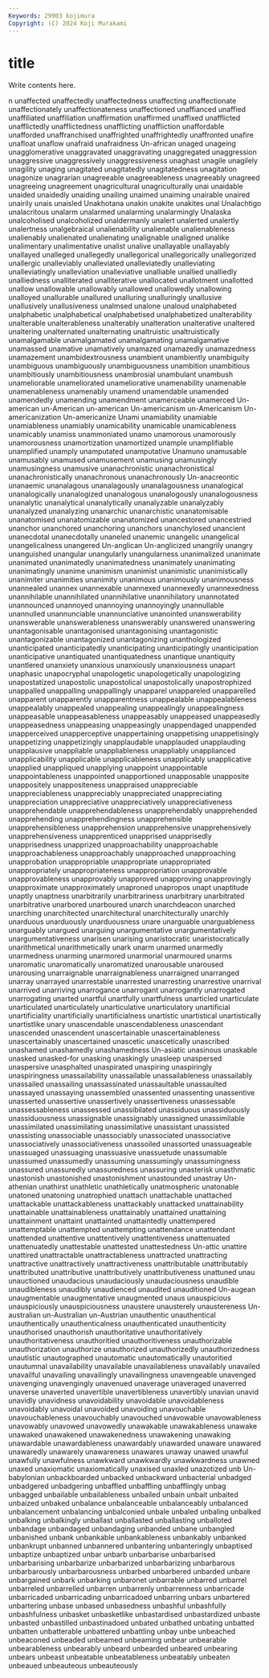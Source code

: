 ```yaml
---
Keywords: 29903 kojimura
Copyright: (C) 2024 Koji Murakami
---
```


# title

Write contents here.



n unaffected unaffectedly unaffectedness unaffecting
unaffectionate unaffectionately unaffectionateness unaffectioned unaffianced unaffied unaffiliated unaffiliation unaffirmation unaffirmed
unaffixed unafflicted unafflictedly unafflictedness unafflicting unaffliction unaffordable unafforded unaffranchised unaffrighted
unaffrightedly unaffronted unafire unafloat unaflow unafraid unafraidness Un-african unaged unageing
unagglomerative unaggravated unaggravating unaggregated unaggression unaggressive unaggressively unaggressiveness unaghast unagile
unagilely unagility unaging unagitated unagitatedly unagitatedness unagitation unagonize unagrarian unagreeable
unagreeableness unagreeably unagreed unagreeing unagreement unagricultural unagriculturally unai unaidable unaided
unaidedly unaiding unailing unaimed unaiming unairable unaired unairily unais unaisled
Unakhotana unakin unakite unakites unal Unalachtigo unalacritous unalarm unalarmed unalarming
unalarmingly Unalaska unalcoholised unalcoholized unaldermanly unalert unalerted unalertly unalertness unalgebraical
unalienability unalienable unalienableness unalienably unalienated unalienating unalignable unaligned unalike unalimentary
unalimentative unalist unalive unallayable unallayably unallayed unalleged unallegedly unallegorical unallegorically
unallegorized unallergic unalleviably unalleviated unalleviatedly unalleviating unalleviatingly unalleviation unalleviative unalliable
unallied unalliedly unalliedness unalliterated unalliterative unallocated unallotment unallotted unallow unallowable
unallowably unallowed unallowedly unallowing unalloyed unallurable unallured unalluring unalluringly unallusive
unallusively unallusiveness unalmsed unalone unaloud unalphabeted unalphabetic unalphabetical unalphabetised unalphabetized
unalterability unalterable unalterableness unalterably unalteration unalterative unaltered unaltering unalternated unalternating
unaltruistic unaltruistically unamalgamable unamalgamated unamalgamating unamalgamative unamassed unamative unamatively unamazed
unamazedly unamazedness unamazement unambidextrousness unambient unambiently unambiguity unambiguous unambiguously unambiguousness
unambition unambitious unambitiously unambitiousness unambrosial unambulant unambush unameliorable unameliorated unameliorative
unamenability unamenable unamenableness unamenably unamend unamendable unamended unamendedly unamending unamendment
unamerceable unamerced Un-american un-American un-american Un-americanism un-Americanism Un-americanization Un-americanize Unami
unamiability unamiable unamiableness unamiably unamicability unamicable unamicableness unamicably unamiss unammoniated
unamo unamorous unamorously unamorousness unamortization unamortized unample unamplifiable unamplified unamply
unamputated unamputative Unamuno unamusable unamusably unamused unamusement unamusing unamusingly unamusingness
unamusive unanachronistic unanachronistical unanachronistically unanachronous unanachronously Un-anacreontic unanaemic unanalagous unanalagously
unanalagousness unanalogical unanalogically unanalogized unanalogous unanalogously unanalogousness unanalytic unanalytical unanalytically
unanalyzable unanalyzably unanalyzed unanalyzing unanarchic unanarchistic unanatomisable unanatomised unanatomizable unanatomized
unancestored unancestried unanchor unanchored unanchoring unanchors unanchylosed unancient unanecdotal unanecdotally
unaneled unanemic unangelic unangelical unangelicalness unangered Un-anglican Un-anglicized unangrily unangry
unanguished unangular unangularly unangularness unanimalized unanimate unanimated unanimatedly unanimatedness unanimately
unanimating unanimatingly unanime unanimism unanimist unanimistic unanimistically unanimiter unanimities unanimity
unanimous unanimously unanimousness unannealed unannex unannexable unannexed unannexedly unannexedness unannihilable
unannihilated unannihilative unannihilatory unannotated unannounced unannoyed unannoying unannoyingly unannullable unannulled
unannunciable unannunciative unanointed unanswerability unanswerable unanswerableness unanswerably unanswered unanswering unantagonisable
unantagonised unantagonising unantagonistic unantagonizable unantagonized unantagonizing unanthologized unanticipated unanticipatedly unanticipating
unanticipatingly unanticipation unanticipative unantiquated unantiquatedness unantique unantiquity unantlered unanxiety unanxious
unanxiously unanxiousness unapart unaphasic unapocryphal unapologetic unapologetically unapologizing unapostatized unapostolic
unapostolical unapostolically unapostrophized unappalled unappalling unappallingly unapparel unappareled unapparelled unapparent
unapparently unapparentness unappealable unappealableness unappealably unappealed unappealing unappealingly unappealingness unappeasable
unappeasableness unappeasably unappeased unappeasedly unappeasedness unappeasing unappeasingly unappendaged unappended unapperceived
unapperceptive unappertaining unappetising unappetisingly unappetizing unappetizingly unapplaudable unapplauded unapplauding unapplausive
unappliable unappliableness unappliably unapplianced unapplicability unapplicable unapplicableness unapplicably unapplicative unapplied
unappliqued unapplying unappoint unappointable unappointableness unappointed unapportioned unapposable unapposite unappositely
unappositeness unappraised unappreciable unappreciableness unappreciably unappreciated unappreciating unappreciation unappreciative unappreciatively
unappreciativeness unapprehendable unapprehendableness unapprehendably unapprehended unapprehending unapprehendingness unapprehensible unapprehensibleness unapprehension
unapprehensive unapprehensively unapprehensiveness unapprenticed unapprised unapprisedly unapprisedness unapprized unapproachability unapproachable
unapproachableness unapproachably unapproached unapproaching unapprobation unappropriable unappropriate unappropriated unappropriately unappropriateness
unappropriation unapprovable unapprovableness unapprovably unapproved unapproving unapprovingly unapproximate unapproximately unaproned
unapropos unapt unaptitude unaptly unaptness unarbitrarily unarbitrariness unarbitrary unarbitrated unarbitrative
unarbored unarboured unarch unarchdeacon unarched unarching unarchitected unarchitectural unarchitecturally unarchly
unarduous unarduously unarduousness unare unarguable unarguableness unarguably unargued unarguing unargumentative
unargumentatively unargumentativeness unarisen unarising unaristocratic unaristocratically unarithmetical unarithmetically unark unarm
unarmed unarmedly unarmedness unarming unarmored unarmorial unarmoured unarms unaromatic unaromatically
unaromatized unarousable unaroused unarousing unarraignable unarraignableness unarraigned unarranged unarray unarrayed
unarrestable unarrested unarresting unarrestive unarrival unarrived unarriving unarrogance unarrogant unarrogantly
unarrogated unarrogating unarted unartful unartfully unartfulness unarticled unarticulate unarticulated unarticulately
unarticulative unarticulatory unartificial unartificiality unartificially unartificialness unartistic unartistical unartistically unartistlike
unary unascendable unascendableness unascendant unascended unascendent unascertainable unascertainableness unascertainably unascertained
unascetic unascetically unascribed unashamed unashamedly unashamedness Un-asiatic unasinous unaskable unasked
unasked-for unasking unaskingly unasleep unaspersed unaspersive unasphalted unaspirated unaspiring unaspiringly
unaspiringness unassailability unassailable unassailableness unassailably unassailed unassailing unassassinated unassaultable unassaulted
unassayed unassaying unassembled unassented unassenting unassentive unasserted unassertive unassertively unassertiveness
unassessable unassessableness unassessed unassibilated unassiduous unassiduously unassiduousness unassignable unassignably unassigned
unassimilable unassimilated unassimilating unassimilative unassistant unassisted unassisting unassociable unassociably unassociated
unassociative unassociatively unassociativeness unassoiled unassorted unassuageable unassuaged unassuaging unassuasive unassuetude
unassumable unassumed unassumedly unassuming unassumingly unassumingness unassured unassuredly unassuredness unassuring
unasterisk unasthmatic unastonish unastonished unastonishment unastounded unastray Un-athenian unathirst unathletic
unathletically unatmospheric unatonable unatoned unatoning unatrophied unattach unattachable unattached unattackable
unattackableness unattackably unattacked unattainability unattainable unattainableness unattainably unattained unattaining unattainment
unattaint unattainted unattaintedly unattempered unattemptable unattempted unattempting unattendance unattendant unattended
unattentive unattentively unattentiveness unattenuated unattenuatedly unattestable unattested unattestedness Un-attic unattire
unattired unattractable unattractableness unattracted unattracting unattractive unattractively unattractiveness unattributable unattributably
unattributed unattributive unattributively unattributiveness unattuned unau unauctioned unaudacious unaudaciously unaudaciousness
unaudible unaudibleness unaudibly unaudienced unaudited unauditioned Un-augean unaugmentable unaugmentative unaugmented
unaus unauspicious unauspiciously unauspiciousness unaustere unausterely unaustereness Un-australian un-Australian un-Austrian
unauthentic unauthentical unauthentically unauthenticalness unauthenticated unauthenticity unauthorised unauthorish unauthoritative unauthoritatively
unauthoritativeness unauthoritied unauthoritiveness unauthorizable unauthorization unauthorize unauthorized unauthorizedly unauthorizedness unautistic
unautographed unautomatic unautomatically unautoritied unautumnal unavailability unavailable unavailableness unavailably unavailed
unavailful unavailing unavailingly unavailingness unavengeable unavenged unavenging unavengingly unavenued unaverage
unaveraged unaverred unaverse unaverted unavertible unavertibleness unavertibly unavian unavid unavidly
unavidness unavoidability unavoidable unavoidableness unavoidably unavoidal unavoided unavoiding unavouchable unavouchableness
unavouchably unavouched unavowable unavowableness unavowably unavowed unavowedly unawakable unawakableness unawake
unawaked unawakened unawakenedness unawakening unawaking unawardable unawardableness unawardably unawarded unaware
unawared unawaredly unawarely unawareness unawares unaway unawed unawful unawfully unawfulness
unawkward unawkwardly unawkwardness unawned unaxed unaxiomatic unaxiomatically unaxised unaxled unazotized
unb Un-babylonian unbackboarded unbacked unbackward unbacterial unbadged unbadgered unbadgering unbaffled
unbaffling unbafflingly unbag unbagged unbailable unbailableness unbailed unbain unbait unbaited
unbaized unbaked unbalance unbalanceable unbalanceably unbalanced unbalancement unbalancing unbalconied unbale
unbaled unbaling unbalked unbalking unbalkingly unballast unballasted unballasting unballoted unbandage
unbandaged unbandaging unbanded unbane unbangled unbanished unbank unbankable unbankableness unbankably
unbanked unbankrupt unbanned unbannered unbantering unbanteringly unbaptised unbaptize unbaptized unbar
unbarb unbarbarise unbarbarised unbarbarising unbarbarize unbarbarized unbarbarizing unbarbarous unbarbarously unbarbarousness
unbarbed unbarbered unbarded unbare unbargained unbark unbarking unbaronet unbarrable unbarred
unbarrel unbarreled unbarrelled unbarren unbarrenly unbarrenness unbarricade unbarricaded unbarricading unbarricadoed
unbarring unbars unbartered unbartering unbase unbased unbasedness unbashful unbashfully unbashfulness
unbasket unbasketlike unbastardised unbastardized unbaste unbasted unbastilled unbastinadoed unbated unbathed
unbating unbatted unbatten unbatterable unbattered unbattling unbay unbe unbeached unbeaconed
unbeaded unbeamed unbeaming unbear unbearable unbearableness unbearably unbeard unbearded unbeared
unbearing unbears unbeast unbeatable unbeatableness unbeatably unbeaten unbeaued unbeauteous unbeauteously
